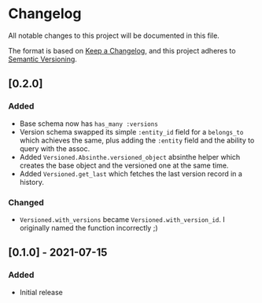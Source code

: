 # Changelog

All notable changes to this project will be documented in this file.

The format is based on [Keep a Changelog](https://keepachangelog.com/en/1.0.0/),
and this project adheres to [Semantic Versioning](https://semver.org/spec/v2.0.0.html).

## [0.2.0]
### Added
- Base schema now has `has_many :versions`
- Version schema swapped its simple `:entity_id` field for a `belongs_to` which achieves the same, plus adding the `:entity` field and the ability to query with the assoc.
- Added `Versioned.Absinthe.versioned_object` absinthe helper which creates the base object and the versioned one at the same time.
- Added `Versioned.get_last` which fetches the last version record in a history.

### Changed

- `Versioned.with_versions` became `Versioned.with_version_id`. I originally named the function incorrectly ;)

## [0.1.0] - 2021-07-15
### Added
- Initial release
